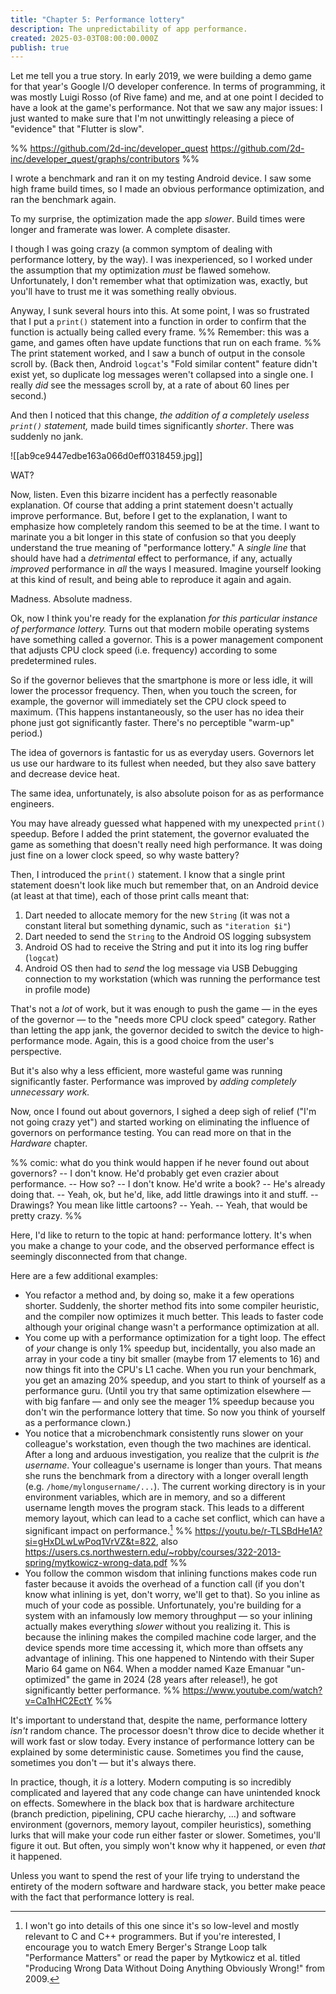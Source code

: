 ```yaml
---
title: "Chapter 5: Performance lottery"
description: The unpredictability of app performance.
created: 2025-03-03T08:00:00.000Z
publish: true
---
```


Let me tell you a true story. In early 2019, we were building a demo game for that year's Google I/O developer conference. In terms of programming, it was mostly Luigi Rosso (of Rive fame) and me, and at one point I decided to have a look at the game's performance. Not that we saw any major issues: I just wanted to make sure that I'm not unwittingly releasing a piece of "evidence" that "Flutter is slow". 

%% https://github.com/2d-inc/developer_quest  https://github.com/2d-inc/developer_quest/graphs/contributors  %%

I wrote a benchmark and ran it on my testing Android device. I saw some high frame build times, so I made an obvious performance optimization, and ran the benchmark again.

To my surprise, the optimization made the app _slower_. Build times were longer and framerate was lower. A complete disaster.

I though I was going crazy (a common symptom of dealing with performance lottery, by the way). I was inexperienced, so I worked under the assumption that my optimization _must_ be flawed somehow. Unfortunately, I don't remember what that optimization was, exactly, but you'll have to trust me it was something really obvious.

Anyway, I sunk several hours into this. At some point, I was so frustrated that I put a `print()` statement into a function in order to confirm that the function is actually being called every frame. %% Remember: this was a game, and games often have update functions that run on each frame. %% The print statement worked, and I saw a bunch of output in the console scroll by. (Back then, Android `logcat`'s "Fold similar content" feature didn't exist yet, so duplicate log messages weren't collapsed into a single one. I really _did_ see the messages scroll by, at a rate of about 60 lines per second.)

And then I noticed that this change, *the addition of a completely useless `print()` statement,* made build times significantly *shorter*. There was suddenly no jank.

![[ab9ce9447edbe163a066d0eff0318459.jpg]]

WAT?

Now, listen. Even this bizarre incident has a perfectly reasonable explanation. Of course that adding a print statement doesn't actually improve performance. But, before I get to the explanation, I want to emphasize how completely random this seemed to be at the time. I want to marinate you a bit longer in this state of confusion so that you deeply understand the true meaning of "performance lottery." A _single line_ that should have had a _detrimental_ effect to performance, if any, actually _improved_ performance in _all_ the ways I measured. Imagine yourself looking at this kind of result, and being able to reproduce it again and again.

Madness. Absolute madness.

Ok, now I think you're ready for the explanation _for this particular instance of performance lottery._ Turns out that modern mobile operating systems have something called a governor. This is a power management component that adjusts CPU clock speed (i.e. frequency) according to some predetermined rules. 

So if the governor believes that the smartphone is more or less idle, it will lower the processor frequency. Then, when you touch the screen, for example, the governor will immediately set the CPU clock speed to maximum. (This happens instantaneously, so the user has no idea their phone just got significantly faster. There's no perceptible "warm-up" period.)

The idea of governors is fantastic for us as everyday users. Governors let us use our hardware to its fullest when needed, but they also save battery and decrease device heat.

The same idea, unfortunately, is also absolute poison for as as performance engineers.

You may have already guessed what happened with my unexpected `print()` speedup. Before I added the print statement, the governor evaluated the game as something that doesn't really need high performance. It was doing just fine on a lower clock speed, so why waste battery?

Then, I introduced the `print()` statement. I know that a single print statement doesn't look like much but remember that, on an Android device (at least at that time), each of those print calls meant that:

1. Dart needed to allocate memory for the new `String` (it was not a constant literal but something dynamic, such as `"iteration $i"`)
2. Dart needed to send the `String` to the Android OS logging subsystem
3. Android OS had to receive the String and put it into its log ring buffer (`logcat`)
4. Android OS then had to _send_ the log message via USB Debugging connection to my workstation (which was running the performance test in profile mode)

That's not a _lot_ of work, but it was enough to push the game — in the eyes of the governor — to the "needs more CPU clock speed" category. Rather than letting the app jank, the governor decided to switch the device to high-performance mode. Again, this is a good choice from the user's perspective.

But it's also why a less efficient, more wasteful game was running significantly faster. Performance was improved by _adding completely unnecessary work._

Now, once I found out about governors, I sighed a deep sigh of relief ("I'm not going crazy yet") and started working on eliminating the influence of governors on performance testing. You can read more on that in the _Hardware_ chapter.

%% comic: what do you think would happen if he never found out about governors? -- I don't know. He'd probably get even crazier about performance. -- How so? -- I don't know. He'd write a book? -- He's already doing that. -- Yeah, ok, but he'd, like, add little drawings into it and stuff. -- Drawings? You mean like little cartoons? -- Yeah. -- Yeah, that would be pretty crazy. %%

Here, I'd like to return to the topic at hand: performance lottery. It's when you make a change to your code, and the observed performance effect is seemingly disconnected from that change.

Here are a few additional examples:

- You refactor a method and, by doing so, make it a few operations shorter. Suddenly, the shorter method fits into some compiler heuristic, and the compiler now optimizes it much better. This leads to faster code although your original change wasn't a performance optimization at all.
- You come up with a performance optimization for a tight loop. The effect of _your_ change is only 1% speedup but, incidentally, you also made an array in your code a tiny bit smaller (maybe from 17 elements to 16) and now things fit into the CPU's L1 cache. When you run your benchmark, you get an amazing 20% speedup, and you start to think of yourself as a performance guru. (Until you try that same optimization elsewhere — with big fanfare — and only see the meager 1% speedup because you don't win the performance lottery that time. So now you think of yourself as a performance clown.)
- You notice that a microbenchmark consistently runs slower on your colleague's workstation, even though the two machines are identical. After a long and arduous investigation, you realize that the culprit is _the username_. Your colleague's username is longer than yours. That means she runs the benchmark from a directory with a longer overall length (e.g. `/home/mylongusername/...`). The current working directory is in your environment variables, which are in memory, and so a different username length moves the program stack. This leads to a different memory layout, which can lead to a cache set conflict, which can have a significant impact on performance.[^mytkowicz] %% https://youtu.be/r-TLSBdHe1A?si=gHxDLwLwPoq1VrVZ&t=822, also https://users.cs.northwestern.edu/~robby/courses/322-2013-spring/mytkowicz-wrong-data.pdf %%
- You follow the common wisdom that inlining functions makes code run faster because it avoids the overhead of a function call (if you don't know what inlining is yet, don't worry, we'll get to that). So you inline as much of your code as possible. Unfortunately, you're building for a system with an infamously low memory throughput — so your inlining actually makes everything _slower_ without you realizing it. This is because the inlining makes the compiled machine code larger, and the device spends more time accessing it, which more than offsets any advantage of inlining. This one happened to Nintendo with their Super Mario 64 game on N64. When a modder named Kaze Emanuar "un-optimized" the game in 2024 (28 years after release!), he got significantly better performance. %% https://www.youtube.com/watch?v=Ca1hHC2EctY %%

[^mytkowicz]: I won't go into details of this one since it's so low-level and mostly relevant to C and C++ programmers. But if you're interested, I encourage you to watch Emery Berger's Strange Loop talk "Performance Matters" or read the paper by Mytkowicz et al. titled "Producing Wrong Data Without Doing Anything Obviously Wrong!" from 2009.

It's important to understand that, despite the name, performance lottery _isn't_ random chance. The processor doesn't throw dice to decide whether it will work fast or slow today. Every instance of performance lottery can be explained by some deterministic cause. Sometimes you find the cause, sometimes you don't — but it's always there.

In practice, though, it _is_ a lottery. Modern computing is so incredibly complicated and layered that any code change can have unintended knock on effects. Somewhere in the black box that is hardware architecture (branch prediction, pipelining, CPU cache hierarchy, ...) and software environment (governors, memory layout, compiler heuristics), something lurks that will make your code run either faster or slower. Sometimes, you'll figure it out. But often, you simply won't know why it happened, or even _that_ it happened.

Unless you want to spend the rest of your life trying to understand the entirety of the modern software and hardware stack, you better make peace with the fact that performance lottery is real.
